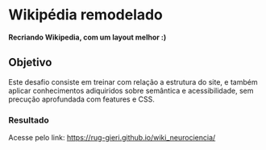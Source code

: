 # Wikipédia remodelado

**Recriando Wikipedia, com um layout melhor :)**

## Objetivo
Este desafio consiste em treinar com relação a estrutura do site, e também aplicar conhecimentos adiquiridos sobre semântica e acessibilidade, sem precução aprofundada com features e CSS.

### Resultado 
Acesse pelo link: https://rug-gieri.github.io/wiki_neurociencia/


